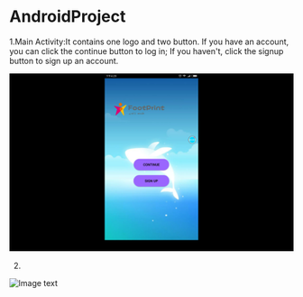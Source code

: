 # AndroidProject

1.Main Activity:It contains one logo and two button. If you have an account, you can click the continue button to log in; If you haven't, click the signup button to sign up an account.

![Image text]( https://raw.githubusercontent.com/starstar1995/AndroidProject/master/imgfolder/1.png )

2.

![Image text]( AndroidProject/imgfolder/2.png )
